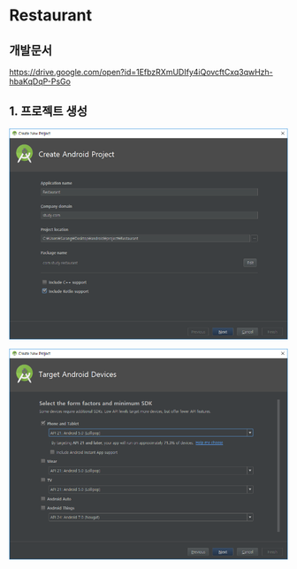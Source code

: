 # Restaurant

## 개발문서
https://drive.google.com/open?id=1EfbzRXmUDIfy4iQovcftCxq3qwHzh-hbaKqDqP-PsGo

## 1. 프로젝트 생성
![Alt Text](sample/0.png)

![Alt Text](sample/1.png)
